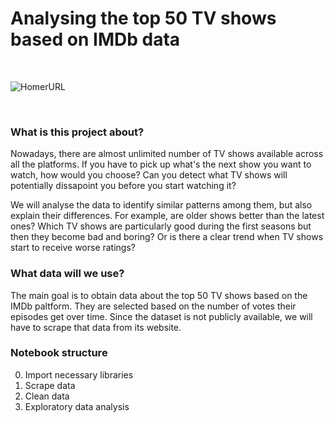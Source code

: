 # Analysing the top 50 TV shows based on IMDb data

<br>

![HomerURL](https://sprcdn-assets.sprinklr.com/674/8b955864-7307-4d41-8ded-c194170f5305-2729152590.jpg)

<br>



### What is this project about?
Nowadays, there are almost unlimited number of TV shows available across all the platforms. If you have to pick up what's the next show you want to watch, how would you choose? Can you detect what TV shows will potentially dissapoint you before you start watching it?

We will analyse the data to identify similar patterns among them, but also explain their differences. For example, are older shows better than the latest ones? Which TV shows are particularly good during the first seasons but then they become bad and boring? Or is there a clear trend when TV shows start to receive worse ratings?

### What data will we use?
The main goal is to obtain data about the top 50 TV shows based on the IMDb paltform. They are selected based on the number of votes their episodes get over time. Since the dataset is not publicly available, we will have to scrape that data from its website.

### Notebook structure
0. Import necessary libraries
1. Scrape data
2. Clean data
3. Exploratory data analysis
